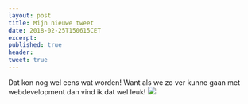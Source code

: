 ```yaml
---
layout: post
title: Mijn nieuwe tweet
date: 2018-02-25T150615CET
excerpt:
published: true
header:
tweet: true
---
```

Dat kon nog wel eens wat worden! Want als we zo ver kunne gaan met webdevelopment dan vind ik dat wel leuk!
<img src="https://placekitten.com/600/200">